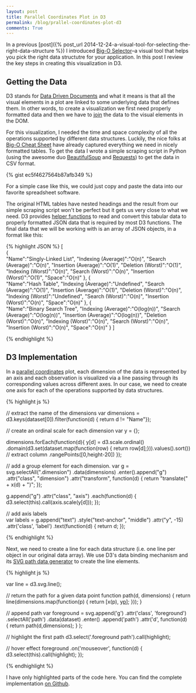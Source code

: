 ```yaml
---
layout: post
title: Parallel Coordinates Plot in D3
permalink: /blog/prallel-coordinates-plot-d3
comments: True
---
```

In a previous [post]({% post_url 2014-12-24-a-visual-tool-for-selecting-the-right-data-structure %}) I introduced [Big-O Selector](/bigoselector/)–a visual tool that helps you pick the right data structutre for your application. In this post I review the key steps in creating this visualization in D3.

## Getting the Data

D3 stands for [Data Driven Documents](http://d3js.org/) and what it means is that all the visual elements in a plot are linked to some underlying data that defines them. In other words, to create a visualization we first need properly formatted data and then we have to [join](http://bost.ocks.org/mike/join/) the data to the visual elements in the DOM.

For this visualization, I needed the time and space complexity of all the operations supported by different data structures. Luckily, the nice folks at [Big-O Cheat Sheet](http://bigocheatsheet.com/) have already captured everything we need in nicely formatted tables. To get the data I wrote a simple scraping script in Python (using the awesome duo [BeautifulSoup](http://www.crummy.com/software/BeautifulSoup/) and [Requests](http://docs.python-requests.org/en/latest/)) to get the data in CSV format. 

{% gist ec5f4627564b87afb349 %}

<aside>For a simple case like this, we could just copy and paste the data into our favorite spreadsheet software.</aside>

The original HTML tables have nested headings and the result from our simple scraping script won't be perfect but it gets us very close to what we need. D3 provides [helper functions](https://github.com/mbostock/d3/wiki/CSV) to read and convert this tabular data to properly formatted JSON data that is required by most D3 functions. The final data that we will be working with is an array of JSON objects, in a format like this:

{% highlight JSON %}
[  
   {  
      "Name":"Singly-Linked List",
      "Indexing (Average)":"O(n)",
      "Search (Average)":"O(n)",
      "Insertion (Average)":"O(1)",
      "Deletion (Worst)":"O(1)",
      "Indexing (Worst)":"O(n)",
      "Search (Worst)":"O(n)",
      "Insertion (Worst)":"O(1)",
      "Space":"O(n)"
   },
   {  
      "Name":"Hash Table",
      "Indexing (Average)":"Undefined",
      "Search (Average)":"O(1)",
      "Insertion (Average)":"O(1)",
      "Deletion (Worst)":"O(n)",
      "Indexing (Worst)":"Undefined",
      "Search (Worst)":"O(n)",
      "Insertion (Worst)":"O(n)",
      "Space":"O(n)"
   },
   {  
      "Name":"Binary Search Tree",
      "Indexing (Average)":"O(log(n))",
      "Search (Average)":"O(log(n))",
      "Insertion (Average)":"O(log(n))",
      "Deletion (Worst)":"O(n)",
      "Indexing (Worst)":"O(n)",
      "Search (Worst)":"O(n)",
      "Insertion (Worst)":"O(n)",
      "Space":"O(n)"
   }
]

{% endhighlight %}

## D3 Implementation

In a [parallel coordinates](http://en.wikipedia.org/wiki/Parallel_coordinates) plot, each dimension of the data is represented by an axis and each observation is visualized via a line passing through its corresponding values across different axes. In our case, we need to create one axis for each of the operations supported by data structures.

{% highlight js %}

// extract the name of the dimensions
var dimensions = d3.keys(dataset[0]).filter(function(d) {
    return d != "Name"});

// create an ordinal scale for each dimension
var y = {};

dimensions.forEach(function(d){ 
y[d] = d3.scale.ordinal()
    .domain(d3.set(dataset.map(function(row) { return row[d];})).values().sort()) // extract column
    .rangePoints([0,height-20])
});

// add a group element for each dimension.
var g = svg.selectAll(".dimension")
         .data(dimensions)
       .enter().append("g")
         .attr("class", "dimension")
         .attr("transform", function(d) { return "translate(" + x(d) + ")"; });

g.append("g")
   .attr("class", "axis")
   .each(function(d) { d3.select(this).call(axis.scale(y[d])); });

// add axis labels   
var labels = g.append("text")
   .style("text-anchor", "middle")
   .attr("y", -15)
   .attr('class', 'label')
   .text(function(d) { return d; });

{% endhighlight %}

Next, we need to create a line for each data structure (i.e. one line per object in our original data array). We use D3's data binding mechanism and its [SVG path data generator](https://github.com/mbostock/d3/wiki/SVG-Shapes#path-data-generators) to create the line elements.

{% highlight js %}

var line = d3.svg.line();


// return the path for a given data point
function path(d, dimensions) {
  return line(dimensions.map(function(p) { return [x(p), y[p](d[p])]; }));
}

// append path
var foreground = svg.append('g')
      .attr('class', 'foreground')
      .selectAll('path')
      .data(dataset)
      .enter()
      .append('path')
      .attr('d', function(d) { return path(d,dimensions); } );

// highlight the first path
d3.select('.foreground path').call(highlight);

// hover effect
foreground
.on('mouseover', function(d) { 
  d3.select(this).call(highlight);
});

{% endhighlight %}

I have only highlighted parts of the code here. You can find the complete implementation [on Github]({{site.github}}/bigoselector).
